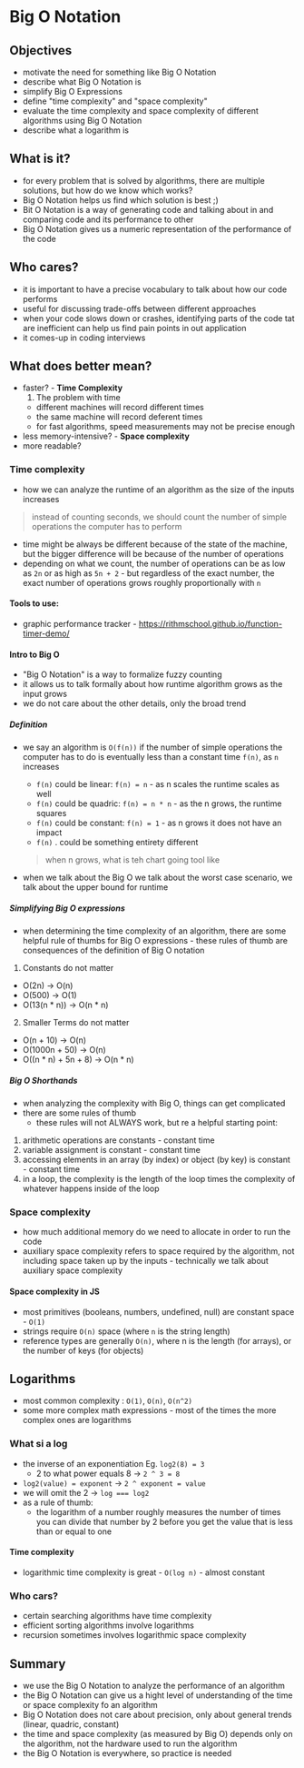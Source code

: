 # Big O Notation

## Objectives

- motivate the need for something like Big O Notation
- describe what Big O Notation is
- simplify Big O Expressions
- define "time complexity" and "space complexity"
- evaluate the time complexity and space complexity of different algorithms using Big O Notation
- describe what a logarithm is

## What is it?

- for every problem that is solved by algorithms, there are multiple solutions, but how do we know which works?
- Big O Notation helps us find which solution is best ;)
- Bit O Notation is a way of generating code and talking about in and comparing code and its performance to other
- Big O Notation gives us a numeric representation of the performance of the code

## Who cares?

- it is important to have a precise vocabulary to talk about how our code performs
- useful for discussing trade-offs between different approaches
- when your code slows down or crashes, identifying parts of the code tat are inefficient can help us find pain points in out application
- it comes-up in coding interviews

## What does better mean?

- faster? - **Time Complexity**
  1. The problem with time
  - different machines will record different times
  - the same machine will record deferent times
  - for fast algorithms, speed measurements may not be precise enough
- less memory-intensive? - **Space complexity**
- more readable?

### Time complexity
- how we can analyze the runtime of an algorithm as the size of the inputs increases
> instead of counting seconds, we should count the number of simple operations the computer has to perform

- time might be always be different because of the state of the machine, but the bigger difference will be because of the number of operations
- depending on what we count, the number of operations can be as low as `2n` or as high as `5n + 2` - but regardless of the exact number, the exact number of operations grows roughly proportionally with `n`

#### Tools to use:
- graphic performance tracker - https://rithmschool.github.io/function-timer-demo/

#### Intro to Big O
- "Big O Notation" is a way to formalize fuzzy counting
- it allows us to talk formally about how runtime algorithm grows as the input grows
- we do not care about the other details, only the broad trend

##### Definition
- we say an algorithm is `O(f(n))` if the number of simple operations the computer has to do is eventually less than a constant time `f(n)`, as `n` increases
  - `f(n)` could be linear: `f(n) = n` - as n scales the runtime scales as well
  - `f(n)` could be quadric: `f(n) = n * n` - as the n grows, the runtime squares
  - `f(n)` could be constant: `f(n) = 1` - as n grows it does not have an impact
  - `f(n)` . could be something entirety different
  > when n grows, what is teh chart going tool like

- when we talk about the Big O we talk about the worst case scenario, we talk about the upper bound for runtime

##### Simplifying Big O expressions
- when determining the time complexity of an algorithm, there are some helpful rule of thumbs for Big O expressions - these rules of thumb are consequences of the definition of Big O notation
1. Constants do not matter
  - O(2n) -> O(n)
  - O(500) -> O(1)
  - O(13(n * n)) -> O(n * n)
2. Smaller Terms do not matter
  - O(n + 10) -> O(n)
  - O(1000n + 50) -> O(n)
  - O((n * n) + 5n + 8) -> O(n * n)

##### Big O Shorthands
- when analyzing the complexity with Big O, things can get complicated
- there are some rules of thumb
  - these rules will not ALWAYS work, but re a helpful starting point:

1. arithmetic operations are constants - constant time
2. variable assignment is constant - constant time
3. accessing elements in an array (by index) or object (by key) is constant - constant time
4. in a loop, the complexity is the length of the loop times the complexity of whatever happens inside of the loop

### Space complexity
- how much additional memory do we need to allocate in order to run the code
- auxiliary space complexity refers to space required by the algorithm, not including space taken up by the inputs - technically we talk about auxiliary space complexity

#### Space complexity in JS
- most primitives (booleans, numbers, undefined, null) are constant space - `O(1)`
- strings require `O(n)` space (where `n` is the string length)
- reference types are generally `O(n)`, where n is the length (for arrays), or the number of keys (for objects)

## Logarithms
- most common complexity : `O(1)`, `O(n)`, `O(n^2)`
- some more complex math expressions - most of the times the more complex ones are logarithms

### What si a log
- the inverse of an exponentiation
  Eg. `log2(8) = 3`
    - 2 to what power equals 8 -> `2 ^ 3 = 8`
- `log2(value) = exponent` -> `2 ^ exponent = value`
- we will omit the 2 -> `log === log2`
- as a rule of thumb:
  - the logarithm of a number roughly measures the number of times you can divide that number by 2 before you get the value that is less than or equal to one

#### Time complexity
  - logarithmic time complexity is great - `O(log n)` - almost constant

### Who cars?
- certain searching algorithms have time complexity
- efficient sorting algorithms involve logarithms
- recursion sometimes involves logarithmic space complexity

## Summary
- we use the Big O Notation to analyze the performance of an algorithm
- the Big O Notation can give us a hight level of understanding of the time or space complexity fo an algorithm
- Big O Notation does not care about precision, only about general trends (linear, quadric, constant)
- the time and space complexity (as measured by Big O) depends only on the algorithm, not the hardware used to run the algorithm
- the Big O Notation is everywhere, so practice is needed